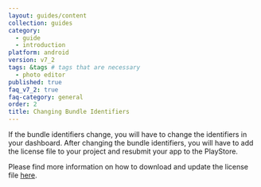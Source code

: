 ```yaml
---
layout: guides/content
collection: guides
category:
  - guide
  - introduction
platform: android
version: v7_2
tags: &tags # tags that are necessary
  - photo editor
published: true
faq_v7_2: true
faq-category: general
order: 2
title: Changing Bundle Identifiers
---
```


If the bundle identifiers change, you will have to change the identifiers in your dashboard. After changing the bundle identifiers, you will have to add the license file to your project and resubmit your app to the PlayStore.

Please find more information on how to download and update the license file [here]({{site.baseUrl}}/guides/android/v6_5/introduction/faq/download_license).